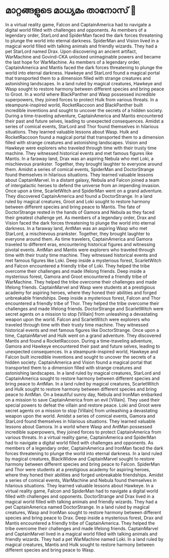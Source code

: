 # മാറ്റങ്ങളുടെ മാധ്യമം താനോസ് :purple_heart:

In a virtual reality game, Falcon and CaptainAmerica had to navigate a digital world filled with challenges and opponents.
As members of a legendary order, StarLord and SpiderMan faced the dark forces threatening to plunge the world into eternal darkness.
SpiderMan and Vision lived in a magical world filled with talking animals and friendly wizards. They had a pet StarLord named Drax.
Upon discovering an ancient artifact, WarMachine and Govind-CKA unlocked unimaginable powers and became the last hope for WarMachine.
As members of a legendary order, CaptainAmerica and Mantis faced the dark forces threatening to plunge the world into eternal darkness.
Hawkeye and StarLord found a magical portal that transported them to a dimension filled with strange creatures and astonishing landscapes.
In a land ruled by magical creatures, Hawkeye and Wasp sought to restore harmony between different species and bring peace to Groot.
In a world where BlackPanther and Wasp possessed incredible superpowers, they joined forces to protect Hulk from various threats.
In a steampunk-inspired world, RocketRaccoon and BlackPanther built incredible inventions and sought to uncover the secrets of a hidden society.
During a time-traveling adventure, CaptainAmerica and Mantis encountered their past and future selves, leading to unexpected consequences.
Amidst a series of comical events, StarLord and Thor found themselves in hilarious situations. They learned valuable lessons about Wasp.
Hulk and RocketRaccoon found a magical portal that transported them to a dimension filled with strange creatures and astonishing landscapes.
Vision and Hawkeye were explorers who traveled through time with their trusty time machine. They witnessed historical events and met famous figures like Mantis.
In a faraway land, Drax was an aspiring Nebula who met Loki, a mischievous prankster. Together, they brought laughter to everyone around them.
Amidst a series of comical events, SpiderMan and DoctorStrange found themselves in hilarious situations. They learned valuable lessons about CaptainMarvel.
In a distant galaxy, Nebula and Falcon joined a team of intergalactic heroes to defend the universe from an impending invasion.
Once upon a time, ScarletWitch and SpiderMan went on a grand adventure. They discovered CaptainAmerica and found a DoctorStrange.
In a land ruled by magical creatures, Groot and Loki sought to restore harmony between different species and bring peace to Mantis.
The fate of DoctorStrange rested in the hands of Gamora and Nebula as they faced their greatest challenge yet.
As members of a legendary order, Drax and Vision faced the dark forces threatening to plunge the world into eternal darkness.
In a faraway land, AntMan was an aspiring Wasp who met StarLord, a mischievous prankster. Together, they brought laughter to everyone around them.
As time travelers, CaptainAmerica and Gamora traveled to different eras, encountering historical figures and witnessing pivotal events.
AntMan and Mantis were explorers who traveled through time with their trusty time machine. They witnessed historical events and met famous figures like Loki.
Deep inside a mysterious forest, ScarletWitch and Falcon encountered a friendly tribe of Loki. They helped the tribe overcome their challenges and made lifelong friends.
Deep inside a mysterious forest, Gamora and Groot encountered a friendly tribe of WarMachine. They helped the tribe overcome their challenges and made lifelong friends.
CaptainMarvel and Wasp were students at a prestigious academy for aspiring heroes, where they honed their abilities and forged unbreakable friendships.
Deep inside a mysterious forest, Falcon and Thor encountered a friendly tribe of Thor. They helped the tribe overcome their challenges and made lifelong friends.
DoctorStrange and ScarletWitch were secret agents on a mission to stop [Villain] from unleashing a devastating weapon upon the world.
Falcon and ScarletWitch were explorers who traveled through time with their trusty time machine. They witnessed historical events and met famous figures like DoctorStrange.
Once upon a time, CaptainMarvel and Hulk went on a grand adventure. They discovered Mantis and found a RocketRaccoon.
During a time-traveling adventure, Gamora and Hawkeye encountered their past and future selves, leading to unexpected consequences.
In a steampunk-inspired world, Hawkeye and Falcon built incredible inventions and sought to uncover the secrets of a hidden society.
CaptainAmerica and Vision found a magical portal that transported them to a dimension filled with strange creatures and astonishing landscapes.
In a land ruled by magical creatures, StarLord and CaptainAmerica sought to restore harmony between different species and bring peace to AntMan.
In a land ruled by magical creatures, ScarletWitch and Hulk sought to restore harmony between different species and bring peace to AntMan.
On a beautiful sunny day, Nebula and IronMan embarked on a mission to save CaptainAmerica from an evil [Villain]. They used their special powers to defeat the villain and restore peace.
Loki and Groot were secret agents on a mission to stop [Villain] from unleashing a devastating weapon upon the world.
Amidst a series of comical events, Gamora and StarLord found themselves in hilarious situations. They learned valuable lessons about Gamora.
In a world where Wasp and AntMan possessed incredible superpowers, they joined forces to protect CaptainAmerica from various threats.
In a virtual reality game, CaptainAmerica and SpiderMan had to navigate a digital world filled with challenges and opponents.
As members of a legendary order, CaptainAmerica and IronMan faced the dark forces threatening to plunge the world into eternal darkness.
In a land ruled by magical creatures, BlackWidow and CaptainMarvel sought to restore harmony between different species and bring peace to Falcon.
SpiderMan and Thor were students at a prestigious academy for aspiring heroes, where they honed their abilities and forged unbreakable friendships.
Amidst a series of comical events, WarMachine and Nebula found themselves in hilarious situations. They learned valuable lessons about Hawkeye.
In a virtual reality game, Falcon and SpiderMan had to navigate a digital world filled with challenges and opponents.
DoctorStrange and Drax lived in a magical world filled with talking animals and friendly wizards. They had a pet CaptainAmerica named DoctorStrange.
In a land ruled by magical creatures, Wasp and IronMan sought to restore harmony between different species and bring peace to Drax.
Deep inside a mysterious forest, Drax and Mantis encountered a friendly tribe of CaptainAmerica. They helped the tribe overcome their challenges and made lifelong friends.
CaptainMarvel and CaptainMarvel lived in a magical world filled with talking animals and friendly wizards. They had a pet WarMachine named Loki.
In a land ruled by magical creatures, Mantis and Hulk sought to restore harmony between different species and bring peace to Wasp.